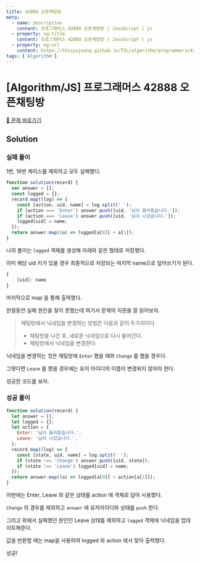 ```yaml
---
title: 42888 오픈채팅방
meta:
  - name: description
    content: 프로그래머스 42888 오픈채팅방 | JavaScript | js
  - property: og:title
    content: 프로그래머스 42888 오픈채팅방 | JavaScript | js
  - property: og:url
    content: https://thisyujeong.github.io/TIL/algorithm/programmers/42888.html
tags: ['Algorithm']
---
```


# [Algorithm/JS] 프로그래머스 42888 오픈채팅방

[🔗 문제 바로가기](https://programmers.co.kr/learn/courses/30/lessons/42888)

## Solution

### 실패 풀이

1번, 16번 케이스를 제외하고 모두 실패했다.

```js
function solution(record) {
  var answer = [];
  const logged = {};
  record.map((log) => {
    const [action, uid, name] = log.split(' ');
    if (action === 'Enter') answer.push([uid, '님이 들어왔습니다.']);
    if (action === 'Leave') answer.push([uid, '님이 나갔습니다.']);
    logged[uid] = name;
  });
  return answer.map((a) => logged[a[0]] + a[1]);
}
```

나의 풀이는 `logged` 객체를 생성해 아래와 같은 형태로 저장했다.

이미 해당 uid 키가 있을 경우 최종적으로 저장되는 마지막 name으로 덮어쓰기가 된다.

```js
{
	[uid]: name
}
```

마지막으로 map 을 통해 출력했다.

한참동안 실패 원인을 찾이 못했는데 여기서 문제의 지문을 잘 읽어보자.

> 채팅방에서 닉네임을 변경하는 방법은 다음과 같이 두가지이다.
>
> - 채팅방을 나간 후, 새로운 닉네임으로 다시 들어간다.
> - 채팅방에서 닉네임을 변경한다.

닉네임을 변경하는 것은 채팅방에 `Enter` 했을 때와 `Change` 를 했을 경우다.

그렇다면 `Leave` 를 했을 경우에는 유저 아이디의 이름이 변경되지 않아야 한다.

성공한 코드를 보자.

### 성공 풀이

```js
function solution(record) {
  let answer = [];
  let logged = {};
  let action = {
    Enter: '님이 들어왔습니다.',
    Leave: '님이 나갔습니다.',
  };
  record.map((log) => {
    const [state, uid, name] = log.split(' ');
    if (state !== 'Change') answer.push([uid, state]);
    if (state !== 'Leave') logged[uid] = name;
  });
  return answer.map((a) => logged[a[0]] + action[a[1]]);
}
```

이번에는 Enter, Leave 와 같은 상태를 action 에 객체로 담아 사용했다.

`Change` 의 경우를 제외하고 `answer` 에 유저아이디와 상태를 `push` 한다.

그리고 위에서 실패했던 원인인 Leave 상태를 제외하고 `logged` 객체에 닉네임을 업데이트해준다.

값을 반환할 때는 map을 사용하여 logged 와 action 에서 찾아 출력했다.

성공!
